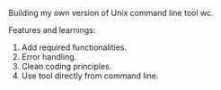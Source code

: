 Building my own version of Unix command line tool wc.

Features and learnings:

1. Add required functionalities.
2. Error handling.
3. Clean coding principles.
4. Use tool directly from command line.
